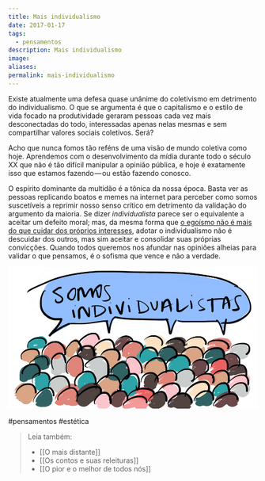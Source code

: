 ```yaml
---
title: Mais individualismo
date: 2017-01-17
tags:
  - pensamentos
description: Mais individualismo
image: 
aliases:
permalink: mais-individualismo
---
```

Existe atualmente uma defesa quase unânime do coletivismo em detrimento do individualismo. O que se argumenta é que o capitalismo e o estilo de vida focado na produtividade geraram pessoas cada vez mais desconectadas do todo, interessadas apenas nelas mesmas e sem compartilhar valores sociais coletivos. Será?

Acho que nunca fomos tão reféns de uma visão de mundo coletiva como hoje. Aprendemos com o desenvolvimento da mídia durante todo o século XX que não é tão difícil manipular a opinião pública, e hoje é exatamente isso que estamos fazendo — ou estão fazendo conosco.

O espírito dominante da multidão é a tônica da nossa época. Basta ver as pessoas replicando boatos e memes na internet para perceber como somos suscetíveis a reprimir nosso senso crítico em detrimento da validação do argumento da maioria. Se dizer _individualista_ parece ser o equivalente a aceitar um defeito moral; mas, da mesma forma que [o egoísmo não é mais do que cuidar dos próprios interesses](http://amzn.to/2jeCfWQ), adotar o individualismo não é descuidar dos outros, mas sim aceitar e consolidar suas próprias convicções. Quando todos queremos nos afundar nas opiniões alheias para validar o que pensamos, é o sofisma que vence e não a verdade.

<img src="/assets/img/mais-individualismo-medium.png">


#pensamentos #estética

> Leia também:
> - [[O mais distante]]
> - [[Os contos e suas releituras]]
> - [[O pior e o melhor de todos nós]]